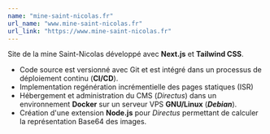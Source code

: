 ```yaml
---
name: "mine-saint-nicolas.fr"
url_name: "www.mine-saint-nicolas.fr"
url_link: "https://www.mine-saint-nicolas.fr"
---
```

Site de la mine Saint-Nicolas développé avec **Next.js** et **Tailwind CSS**.

- Code source est versionné avec Git et est intégré dans un processus de déploiement continu (**CI/CD**).
- Implementation regénération incrémentielle des pages statiques (ISR)
- Hébergement et administration du CMS (*Directus*) dans un environnement  **Docker** sur un serveur VPS **GNU/Linux** (**_Debian_**).
- Création d'une extension **Node.js** pour *Directus*  permettant de calculer la représentation Base64 des images.